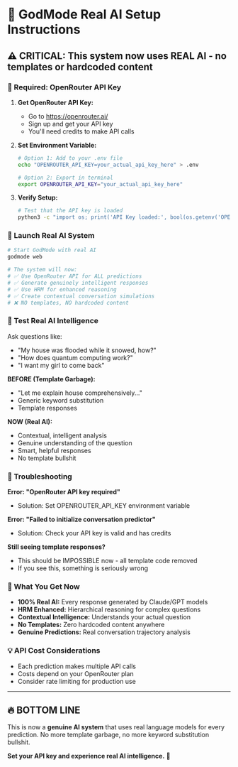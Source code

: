 # 🤖 GodMode Real AI Setup Instructions

## ⚠️ CRITICAL: This system now uses REAL AI - no templates or hardcoded content

### 🔑 Required: OpenRouter API Key

1. **Get OpenRouter API Key:**
   - Go to https://openrouter.ai/
   - Sign up and get your API key
   - You'll need credits to make API calls

2. **Set Environment Variable:**
   ```bash
   # Option 1: Add to your .env file
   echo "OPENROUTER_API_KEY=your_actual_api_key_here" > .env
   
   # Option 2: Export in terminal
   export OPENROUTER_API_KEY="your_actual_api_key_here"
   ```

3. **Verify Setup:**
   ```bash
   # Test that the API key is loaded
   python3 -c "import os; print('API Key loaded:', bool(os.getenv('OPENROUTER_API_KEY')))"
   ```

### 🚀 Launch Real AI System

```bash
# Start GodMode with real AI
godmode web

# The system will now:
# ✅ Use OpenRouter API for ALL predictions
# ✅ Generate genuinely intelligent responses
# ✅ Use HRM for enhanced reasoning
# ✅ Create contextual conversation simulations
# ❌ NO templates, NO hardcoded content
```

### 🧪 Test Real AI Intelligence

Ask questions like:
- "My house was flooded while it snowed, how?"
- "How does quantum computing work?"
- "I want my girl to come back"

**BEFORE (Template Garbage):**
- "Let me explain house comprehensively..."
- Generic keyword substitution
- Template responses

**NOW (Real AI):**
- Contextual, intelligent analysis
- Genuine understanding of the question
- Smart, helpful responses
- No template bullshit

### 🔧 Troubleshooting

**Error: "OpenRouter API key required"**
- Solution: Set OPENROUTER_API_KEY environment variable

**Error: "Failed to initialize conversation predictor"**
- Solution: Check your API key is valid and has credits

**Still seeing template responses?**
- This should be IMPOSSIBLE now - all template code removed
- If you see this, something is seriously wrong

### 🎯 What You Get Now

- **100% Real AI:** Every response generated by Claude/GPT models
- **HRM Enhanced:** Hierarchical reasoning for complex questions  
- **Contextual Intelligence:** Understands your actual question
- **No Templates:** Zero hardcoded content anywhere
- **Genuine Predictions:** Real conversation trajectory analysis

### 💡 API Cost Considerations

- Each prediction makes multiple API calls
- Costs depend on your OpenRouter plan
- Consider rate limiting for production use

---

## 🔥 BOTTOM LINE

This is now a **genuine AI system** that uses real language models for every prediction. No more template garbage, no more keyword substitution bullshit. 

**Set your API key and experience real AI intelligence.** 🚀

